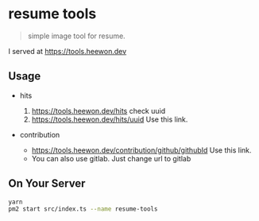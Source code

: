 # resume tools

> simple image tool for resume.

I served at https://tools.heewon.dev

## Usage

- hits

  1. https://tools.heewon.dev/hits check uuid
  2. https://tools.heewon.dev/hits/uuid Use this link.

- contribution
  - https://tools.heewon.dev/contribution/github/githubId Use this link.
  - You can also use gitlab. Just change url to gitlab

## On Your Server

```sh
yarn
pm2 start src/index.ts --name resume-tools
```

